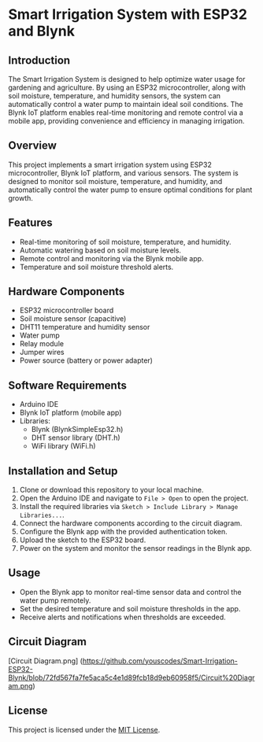 # Smart Irrigation System with ESP32 and Blynk

## Introduction
The Smart Irrigation System is designed to help optimize water usage for gardening and agriculture. By using an ESP32 microcontroller, along with soil moisture, temperature, and humidity sensors, the system can automatically control a water pump to maintain ideal soil conditions. The Blynk IoT platform enables real-time monitoring and remote control via a mobile app, providing convenience and efficiency in managing irrigation.

## Overview
This project implements a smart irrigation system using ESP32 microcontroller, Blynk IoT platform, and various sensors. The system is designed to monitor soil moisture, temperature, and humidity, and automatically control the water pump to ensure optimal conditions for plant growth.

## Features
- Real-time monitoring of soil moisture, temperature, and humidity.
- Automatic watering based on soil moisture levels.
- Remote control and monitoring via the Blynk mobile app.
- Temperature and soil moisture threshold alerts.

## Hardware Components
- ESP32 microcontroller board
- Soil moisture sensor (capacitive)
- DHT11 temperature and humidity sensor
- Water pump
- Relay module
- Jumper wires
- Power source (battery or power adapter)

## Software Requirements
- Arduino IDE
- Blynk IoT platform (mobile app)
- Libraries:
  - Blynk (BlynkSimpleEsp32.h)
  - DHT sensor library (DHT.h)
  - WiFi library (WiFi.h)

## Installation and Setup
1. Clone or download this repository to your local machine.
2. Open the Arduino IDE and navigate to `File > Open` to open the project.
3. Install the required libraries via `Sketch > Include Library > Manage Libraries...`.
4. Connect the hardware components according to the circuit diagram.
5. Configure the Blynk app with the provided authentication token.
6. Upload the sketch to the ESP32 board.
7. Power on the system and monitor the sensor readings in the Blynk app.

## Usage
- Open the Blynk app to monitor real-time sensor data and control the water pump remotely.
- Set the desired temperature and soil moisture thresholds in the app.
- Receive alerts and notifications when thresholds are exceeded.

## Circuit Diagram
[Circuit Diagram.png] (https://github.com/youscodes/Smart-Irrigation-ESP32-Blynk/blob/72fd567fa7fe5aca5c4e1d89fcb18d9eb60958f5/Circuit%20Diagram.png)

## License
This project is licensed under the [MIT License](LICENSE).
